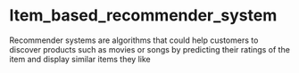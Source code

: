 # Item_based_recommender_system
Recommender systems are algorithms that could help customers to discover products such as movies or songs by predicting their ratings of the item and display similar items they like
